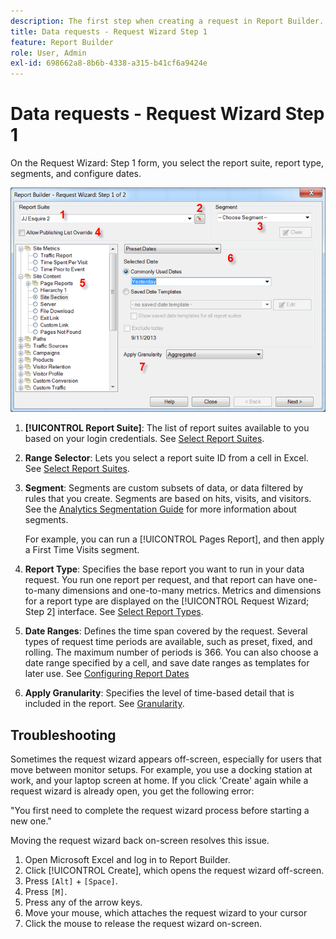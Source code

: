 ```yaml
---
description: The first step when creating a request in Report Builder.
title: Data requests - Request Wizard Step 1
feature: Report Builder
role: User, Admin
exl-id: 698662a8-8b6b-4338-a315-b41cf6a9424e
---
```

# Data requests - Request Wizard Step 1

On the Request Wizard: Step 1 form, you select the report suite, report type, segments, and configure dates.

 ![Screenshot showing the Request Wizard: Step 1 form.](assets/rw1_overview.png)

1. **[!UICONTROL Report Suite]**: The list of report suites available to you based on your login credentials. See [Select Report Suites](/help/analyze/report-builder/data-requests/selecting-report-suites/t-select-report-suites.md).

1. **Range Selector**: Lets you select a report suite ID from a cell in Excel. See [Select Report Suites](/help/analyze/report-builder/data-requests/selecting-report-suites/t-select-report-suites.md).

1. **Segment**: Segments are custom subsets of data, or data filtered by rules that you create. Segments are based on hits, visits, and visitors. See the [Analytics Segmentation Guide](https://experienceleague.adobe.com/docs/analytics/components/segmentation/seg-home.html) for more information about segments.

   For example, you can run a [!UICONTROL Pages Report], and then apply a First Time Visits segment.

1. **Report Type**: Specifies the base report you want to run in your data request. You run one report per request, and that report can have one-to-many dimensions and one-to-many metrics. Metrics and dimensions for a report type are displayed on the [!UICONTROL Request Wizard; Step 2] interface. See [Select Report Types](/help/analyze/report-builder/data-requests/c-report-types/select-report-types.md).

1. **Date Ranges**: Defines the time span covered by the request. Several types of request time periods are available, such as preset, fixed, and rolling. The maximum number of periods is 366. You can also choose a date range specified by a cell, and save date ranges as templates for later use.  See [Configuring Report Dates](/help/analyze/report-builder/data-requests/configuring-report-dates/custom-calendar.md) 

1. **Apply Granularity**: Specifies the level of time-based detail that is included in the report. See [Granularity](/help/analyze/report-builder/data-requests/configuring-report-dates/granularity.md).

## Troubleshooting

Sometimes the request wizard appears off-screen, especially for users that move between monitor setups. For example, you use a docking station at work, and your laptop screen at home. If you click 'Create' again while a request wizard is already open, you get the following error:

"You first need to complete the request wizard process before starting a new one."

Moving the request wizard back on-screen resolves this issue.

1. Open Microsoft Excel and log in to Report Builder.
2. Click [!UICONTROL Create], which opens the request wizard off-screen.
3. Press `[Alt]` + `[Space]`.
4. Press `[M]`.
5. Press any of the arrow keys.
6. Move your mouse, which attaches the request wizard to your cursor
7. Click the mouse to release the request wizard on-screen.
